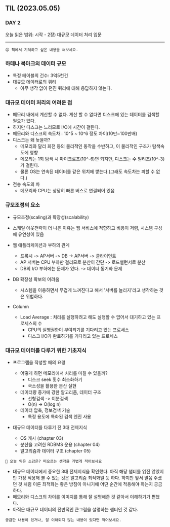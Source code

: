 ## TIL (2023.05.05)

### DAY 2

오늘 읽은 범위: 시작 - 2장) 대규모 데이터 처리 입문

---

```
😉 책에서 기억하고 싶은 내용을 써보세요.
```

### 하테나 북마크의 데이터 규모

- 특정 테이블의 건수: 3억5천건
- 대규모 데이터로의 쿼리
  - 아무 생각 없이 던진 쿼리에 대해 응답하지 않는다.

### 대규모 데이터 처리의 어려운 점

- 메모리 내에서 계산할 수 없다. 계산 할 수 없다면 디스크에 있는 데이터를 검색할 필요가 있다.
- 하지만 디스크는 느리므로 I/O에 시간이 걸린다.
- 메모리와 디스크의 속도차 : 10^5 ~ 10^6 정도 차이(10만~100만배)
- 디스크는 왜 늦을까?
  - 메모리와 달리 회전 등의 물리적인 동작을 수반하고, 이 물리적인 구조가 탐색속도에 영향
  - 메모리는 1회 탐색 시 마이크로초(10^-6)면 되지만, 디스크는 수 밀리초(10^-3)가 걸린다.
  - 물론 OS는 연속된 데이터를 같은 위치에 쌓는다.(그래도 속도차는 피할 수 없다.)
- 전송 속도의 차
  - 메모리와 CPU는 상당히 빠른 버스로 연결되어 있음

### 규모조정의 요소

- 규모조정(scaling)과 확장성(scalability)
- 스케일 아웃전략이 더 나은 이유는 웹 서비스에 적합하고 비용이 저렴, 시스템 구성에 유연성이 있음
- 웹 애플리케이션과 부하의 관계
  - 프록시 -> AP서버 -> DB -> AP서버 -> 클라이언트
  - AP 서버는 CPU 부하만 걸리므로 분산이 간단 -> 로드밸런서로 분산
  - DB의 I/O 부하에는 문제가 있다. -> 데이터 동기화 문제
- DB 확장성 확보의 어려움

  - 시스템을 이용하면서 무겁게 느껴진다고 해서 '서버를 늘리지'라고 생각하는 것은 위험하다.

- Column
  - Load Average : 처리를 실행하려고 해도 실행할 수 없어서 대기하고 있는 프로세스의 수
    - CPU의 실행권한이 부여되기를 기다리고 있는 프로세스
    - 디스크 I/O가 완료하기를 기다리고 있는 프로세스

### 대규모 데이터를 다루기 위한 기초지식

- 프로그램을 작성할 때의 요령

  - 어떻게 하면 메모리에서 처리를 마칠 수 있을까?
    - 디스크 seek 횟수 최소화하기
    - 국소성을 활용한 분산 실현
  - 데이터량 증가에 강한 알고리즘, 데이터 구조
    - 선형검색 -> 이분검색
    - O(n) -> O(log n)
  - 데이터 압축, 정보검색 기술
    - 특정 용도에 특화된 검색 엔진 사용

- 대규모 데이터를 다루기 전 3대 전제지식
  - OS 캐시 (chapter 03)
  - 분산을 고려한 RDBMS 운용 (chapter 04)
  - 알고리즘과 데이터 구조 (chapter 05)

```
🤔 오늘 익은 소감은? 떠오르는 생각을 가볍게 적어보세요
```

- 대규모 데이터에서 중요한 3대 전제지식을 확인했다. 아직 해당 챕터를 읽진 않았지만 가장 적용해 볼 수 있는 것은 알고리즘 최적화일 듯 하다.
  하지만 앞서 말씀 주셨던 것 처럼 이른 최적화는 좋은 방침이 아니기에 어떤 순간에 적용해야 하는지 궁금하다.
- 메모리와 디스크의 차이를 이미지를 통해 잘 설명해준 것 같아서 이해하기가 편했다.
- 아직은 대규모 데이터의 전반적인 큰그림을 설명하는 챕터인 것 같다.

```
궁금한 내용이 있거나, 잘 이해되지 않는 내용이 있다면 적어보세요.
```
